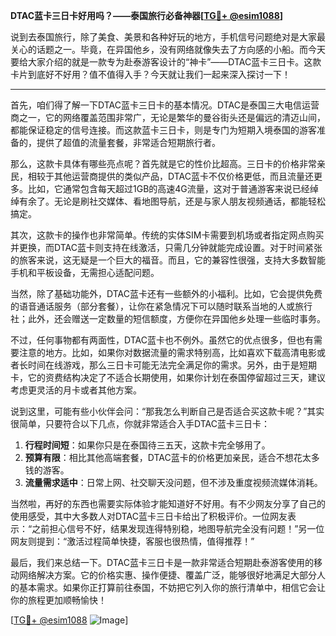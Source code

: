 **DTAC蓝卡三日卡好用吗？——泰国旅行必备神器[[TG💪+ @esim1088](https://t.me/s/esim1088)]**

说到去泰国旅行，除了美食、美景和各种好玩的地方，手机信号问题绝对是大家最关心的话题之一。毕竟，在异国他乡，没有网络就像失去了方向感的小船。而今天要给大家介绍的就是一款专为赴泰游客设计的“神卡”——DTAC蓝卡三日卡。这款卡片到底好不好用？值不值得入手？今天就让我们一起来深入探讨一下！

---

首先，咱们得了解一下DTAC蓝卡三日卡的基本情况。DTAC是泰国三大电信运营商之一，它的网络覆盖范围非常广，无论是繁华的曼谷街头还是偏远的清迈山间，都能保证稳定的信号连接。而这款蓝卡三日卡，则是专门为短期入境泰国的游客准备的，提供了超值的流量套餐，非常适合短期旅行者。

那么，这款卡具体有哪些亮点呢？首先就是它的性价比超高。三日卡的价格非常亲民，相较于其他运营商提供的类似产品，DTAC蓝卡不仅价格更低，而且流量还更多。比如，它通常包含每天超过1GB的高速4G流量，这对于普通游客来说已经绰绰有余了。无论是刷社交媒体、看地图导航，还是与家人朋友视频通话，都能轻松搞定。

其次，这款卡的操作也非常简单。传统的实体SIM卡需要到机场或者指定网点购买并更换，而DTAC蓝卡则支持在线激活，只需几分钟就能完成设置。对于时间紧张的旅客来说，这无疑是一个巨大的福音。而且，它的兼容性很强，支持大多数智能手机和平板设备，无需担心适配问题。

当然，除了基础功能外，DTAC蓝卡还有一些额外的小福利。比如，它会提供免费的语音通话服务（部分套餐），让你在紧急情况下可以随时联系当地的人或旅行社；此外，还会赠送一定数量的短信额度，方便你在异国他乡处理一些临时事务。

不过，任何事物都有两面性，DTAC蓝卡也不例外。虽然它的优点很多，但也有需要注意的地方。比如，如果你对数据流量的需求特别高，比如喜欢下载高清电影或者长时间在线游戏，那么三日卡可能无法完全满足你的需求。另外，由于是短期卡，它的资费结构决定了不适合长期使用，如果你计划在泰国停留超过三天，建议考虑更灵活的月卡或者其他方案。

说到这里，可能有些小伙伴会问：“那我怎么判断自己是否适合买这款卡呢？”其实很简单，只要符合以下几点，你就非常适合入手DTAC蓝卡三日卡：

1. **行程时间短**：如果你只是在泰国待三五天，这款卡完全够用了。
2. **预算有限**：相比其他高端套餐，DTAC蓝卡的价格更加亲民，适合不想花太多钱的游客。
3. **流量需求适中**：日常上网、社交聊天没问题，但不涉及重度视频流媒体消耗。

当然啦，再好的东西也需要实际体验才能知道好不好用。有不少网友分享了自己的使用感受，其中大多数人对DTAC蓝卡三日卡给出了积极评价。一位网友表示：“之前担心信号不好，结果发现连得特别稳，地图导航完全没有问题！”另一位网友则提到：“激活过程简单快捷，客服也很热情，值得推荐！”

最后，我们来总结一下。DTAC蓝卡三日卡是一款非常适合短期赴泰游客使用的移动网络解决方案。它的价格实惠、操作便捷、覆盖广泛，能够很好地满足大部分人的基本需求。如果你正打算前往泰国，不妨把它列入你的旅行清单中，相信它会让你的旅程更加顺畅愉快！

[[TG💪+ @esim1088](https://t.me/s/esim1088) ![Image](https://i.postimg.cc/4NQfJmqS/Snipaste-2025-05-13-00-14-12.png)]